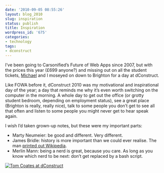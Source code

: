 ```yaml
---
date: '2010-09-05 08:55:26'
layout: blog_2010
slug: inspiration
status: publish
title: Inspiration
wordpress_id: '675'
categories:
- technology
tags:
- dconstruct
---
```


I’ve been going to Carsonified’s Future of Web Apps since 2007, but with the
prices this year (£699 anyone?) and missing out on all the student tickets,
[Michael](http://www.michaelhenley.co.uk/) and I moseyed on down to Brighton
for a day at dConstruct.

Like FOWA before it, dConstruct 2010 was my motivational and inspirational day
of the year; a day that reminds me why it’s even worth switching on the
computer in the morning. A whole day to get out the office (or grotty student
bedroom, depending on employment status), see a great place (Brighton is
really, really nice), talk to some people you don’t get to see all that often
and listen to some people you might never get to hear speak again.

I wish I’d taken grown-up notes, but these were my important parts:

* Marty Neumeier: be good and different. Very different.
* James Bridle: history is more important than we could ever realise. The man
  [printed out Wikipedia](http://www.flickr.com/photos/stml/sets/72157624693833091/).
* Merlin Mann: being a nerd is great, because you care. As long as you know
  which nerd to be next: don’t get replaced by a bash script.

[![Tom Coates at dConstruct](http://farm5.static.flickr.com/4146/4953965047_11a6bdeafd_z.jpg)](http://www.flickr.com/photos/mbiddulph/4953965047/)

